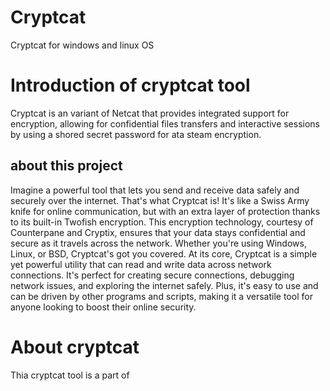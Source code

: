 # Cryptcat
Cryptcat for windows and linux OS

# Introduction of cryptcat tool
Cryptcat is an variant of Netcat that provides integrated support for encryption, allowing for confidential files transfers and interactive sessions by using a shored secret password for ata steam encryption.
## about this project 
Imagine a powerful tool that lets you send and receive data safely and securely over the internet. That's what Cryptcat is! It's like a Swiss Army knife for online communication, but with an extra layer of protection thanks to its built-in Twofish encryption.
This encryption technology, courtesy of Counterpane and Cryptix, ensures that your data stays confidential and secure as it travels across the network. Whether you're using Windows, Linux, or BSD, Cryptcat's got you covered.
At its core, Cryptcat is a simple yet powerful utility that can read and write data across network connections. It's perfect for creating secure connections, debugging network issues, and exploring the internet safely. Plus, it's easy to use and can be driven by other programs and scripts, making it a versatile tool for anyone looking to boost their online security.

# About cryptcat
Thia cryptcat tool is a part of 
